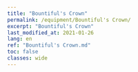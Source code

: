 ```yaml
---
title: "Bountiful's Crown"
permalink: /equipment/Bountiful's Crown/
excerpt: "Bountiful's Crown"
last_modified_at: 2021-01-26
lang: en
ref: "Bountiful's Crown.md"
toc: false
classes: wide
---
```


